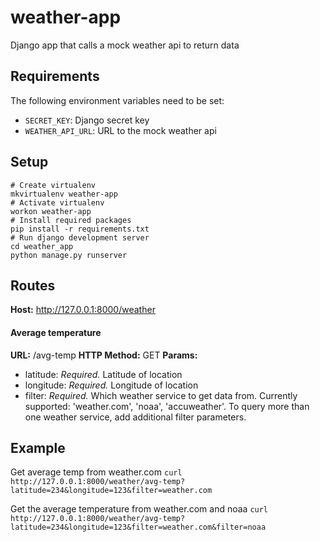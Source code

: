 # weather-app
Django app that calls a mock weather api to return data

## Requirements
The following environment variables need to be set:
- `SECRET_KEY`: Django secret key
- `WEATHER_API_URL`: URL to the mock weather api

## Setup
```
# Create virtualenv
mkvirtualenv weather-app
# Activate virtualenv
workon weather-app
# Install required packages
pip install -r requirements.txt
# Run django development server
cd weather_app
python manage.py runserver
```

## Routes
**Host:** http://127.0.0.1:8000/weather

#### Average temperature
**URL:** /avg-temp
**HTTP Method:** GET
**Params:** 
- latitude: *Required.* Latitude of location
- longitude: *Required.* Longitude of location
- filter: *Required.* Which weather service to get data from. Currently supported: 'weather.com', 'noaa', 'accuweather'. To query more than one weather service, add additional filter parameters.


## Example
Get average temp from weather.com
`curl http://127.0.0.1:8000/weather/avg-temp?latitude=234&longitude=123&filter=weather.com`

Get the average temperature from weather.com and noaa
`curl http://127.0.0.1:8000/weather/avg-temp?latitude=234&longitude=123&filter=weather.com&filter=noaa`
